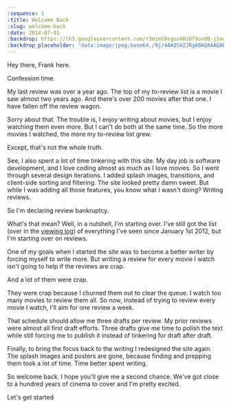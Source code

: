 ```yaml
---
:sequence: 1
:title: Welcome Back
:slug: welcome-back
:date: 2014-07-01
:backdrop: https://lh3.googleusercontent.com/r3mimS9sgoo40iDf9onOQ-jSneqQREYYBcig4u4Wlp-8Hl9XDbmKdGyQT9jXvaduU7RoQUxiXdI6=w1000-l75-rj
:backdrop_placeholder: "data:image/jpeg;base64,/9j/4AAQSkZJRgABAQAAAQABAAD/2wCEACgcHiMeGSgjISMtKygwPGRBPDc3PHtYXUlkkYCZlo+AjIqgtObDoKrarYqMyP/L2u71////m8H////6/+b9//gBKy0tPDU8dkFBdviZjKX4+Pj4+Pj4+Pj47Oz47Pj47Oz47Pj47Ozs7Pjs+Pj4+Ozs7Ozs7Pj4+Ozs7Pjs+Pj47P/AABEIAAsAFAMBIgACEQEDEQH/xAAYAAACAwAAAAAAAAAAAAAAAAACBAADBf/EAB8QAAICAgEFAAAAAAAAAAAAAAECABESMQMEE0Fhsf/EABUBAQEAAAAAAAAAAAAAAAAAAAEA/8QAFBEBAAAAAAAAAAAAAAAAAAAAAP/aAAwDAQACEQMRAD8Az1J0Nxjm43VM3VDiaOI+xfphlyC/CmEhLNRNgqYoHcJO1X1Ukrkgn//Z"
---
```


Hey there, Frank here.

Confession time.

My last review was over a year ago. The top of my to-review list is a movie I saw almost two years ago. And there's over 200 movies after that one. I have fallen off the review wagon.

Sorry about that. The trouble is, I enjoy writing about movies, but I enjoy watching them even more. But I can't do both at the same time. So the more movies I watched, the more my to-review list grew.

Except, that's not the whole truth.

See, I also spent a lot of time tinkering with this site. My day job is software development, and I love coding almost as much as I love movies. So I went through several design iterations. I added splash images, transitions, and client-side sorting and filtering. The site looked pretty damn sweet. But while I was adding all those features, you know what I wasn't doing? Writing reviews.

So I'm declaring review bankruptcy.

What's that mean? Well, in a nutshell, I'm starting over. I've still got the list (over in the [viewing log](/viewings/)) of everything I've seen since January 1st 2012, but I'm starting over on reviews.

One of my goals when I started the site was to become a better writer by forcing myself to write more. But writing a review for every movie I watch isn't going to help if the reviews are crap.

And a lot of them were crap.

They were crap because I churned them out to clear the queue. I watch too many movies to review them all. So now, instead of trying to review every movie I watch, I'll aim for one review a week.

That schedule should allow me three drafts per review. My prior reviews were almost all first draft efforts. Three drafts give me time to polish the text while still forcing me to publish it instead of tinkering for draft after draft.

Finally, to bring the focus back to the writing I redesigned the site again. The splash images and posters are gone, because finding and prepping them took a lot of time. Time better spent writing.

So welcome back. I hope you'll give me a second chance. We've got close to a hundred years of cinema to cover and I'm pretty excited.

Let's get started

